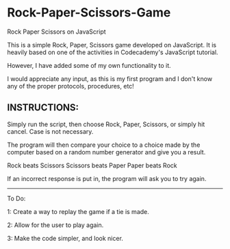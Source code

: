 # Rock-Paper-Scissors-Game
Rock Paper Scissors on JavaScript

This is a simple Rock, Paper, Scissors game developed on JavaScript.
It is heavily based on one of the activities in Codecademy's JavaScript tutorial.

However, I have added some of my own functionality to it.

I would appreciate any input, as this is my first program and I don't know any of the proper protocols, procedures, etc!


INSTRUCTIONS:
--------------------------------------------------------------------------------------------------------------------------------
Simply run the script, then choose Rock, Paper, Scissors, or simply hit cancel.
Case is not necessary.

The program will then compare your choice to a choice made by the computer based on a random number generator
and give you a result.

Rock beats Scissors
Scissors beats Paper
Paper beats Rock

If an incorrect response is put in, the program will ask you to try again.

--------------------------------------------------------------------------------------------------------------------------------
To Do:

1: Create a way to replay the game if a tie is made.

2: Allow for the user to play again.

3: Make the code simpler, and look nicer.
